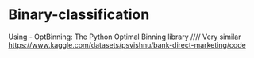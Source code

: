 # Binary-classification
Using - OptBinning: The Python Optimal Binning library
////
Very similar 
https://www.kaggle.com/datasets/psvishnu/bank-direct-marketing/code

